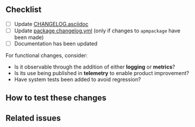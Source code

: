 <!-- Thanks for sending a pull request!

If this is your first contribution, please review and sign our contributor agreement -
https://www.elastic.co/contributor-agreement.

Guidelines:
 - Prefer small PRs, and split changes into multiple logical commits where they must
   be delivered in a single PR.
 - If the PR is incomplete and not yet ready for review, open it as a Draft.
 - Once the PR is marked ready for review it is expected to pass all tests and linting,
   and you should not force-push any changes.

See also https://github.com/elastic/apm-server/blob/main/CONTRIBUTING.md for more tips on contributing.
-->

<!--
Replace this comment with a description of what is being changed by this PR and why.

If this PR should close an issue, please add one of the magic keywords
(e.g. fixes) followed by the issue number. For more info see:
https://help.github.com/articles/closing-issues-using-keywords/

Most changes should include:

* unit tests
* integration tests
* documentation

Major changes require a number of considerations including impact on:

* logging selector(s)
* metrics
* telemetry
* Elasticsearch Service (https://cloud.elastic.co)
* Elastic Cloud Enterprise (https://www.elastic.co/products/ece)
Describe your change in the title and description, and provide a motivation for the
change and rationale for the approach taken.
-->

## Checklist

<!--
Delete irrelevant items. The changelog should only be updated for user-facing changes.
Once the PR is ready for review there should be no unticked boxes.
-->

- [ ] Update [CHANGELOG.asciidoc](https://github.com/elastic/apm-server/blob/main/CHANGELOG.asciidoc)
- [ ] Update [package changelog.yml](https://github.com/elastic/apm-server/blob/main/apmpackage/apm/changelog.yml) (only if changes to `apmpackage` have been made)
- [ ] Documentation has been updated

For functional changes, consider:
- Is it observable through the addition of either **logging** or **metrics**?
- Is its use being published in **telemetry** to enable product improvement?
- Have system tests been added to avoid regression?

## How to test these changes

<!--
Explain how this PR can be tested by the reviewer: commands, dependencies, steps, etc.
If it is self-explanatory, delete this section.
-->

## Related issues

<!--
Reference the related issue(s), and make use of magic keywords where it makes sense
https://help.github.com/articles/closing-issues-using-keywords/.
-->
